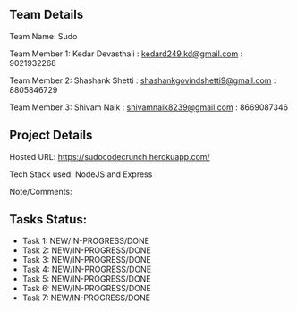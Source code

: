 ## Team Details

Team Name: Sudo

Team Member 1: Kedar Devasthali : kedard249.kd@gmail.com : 9021932268

Team Member 2: Shashank Shetti : shashankgovindshetti9@gmail.com : 8805846729

Team Member 3: Shivam Naik : shivamnaik8239@gmail.com : 8669087346

## Project Details

Hosted URL: https://sudocodecrunch.herokuapp.com/

Tech Stack used:
NodeJS and Express

Note/Comments:
<any-other-information-you-need-to-add>

## Tasks Status:

- Task 1: NEW/IN-PROGRESS/DONE
- Task 2: NEW/IN-PROGRESS/DONE
- Task 3: NEW/IN-PROGRESS/DONE
- Task 4: NEW/IN-PROGRESS/DONE
- Task 5: NEW/IN-PROGRESS/DONE
- Task 6: NEW/IN-PROGRESS/DONE
- Task 7: NEW/IN-PROGRESS/DONE
